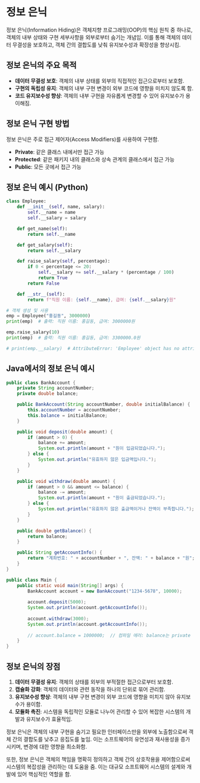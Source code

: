 # 정보 은닉

정보 은닉(Information Hiding)은 객체지향 프로그래밍(OOP)의 핵심 원칙 중 하나로, 객체의 내부 상태와 구현 세부사항을 외부로부터 숨기는 개념임. 이를 통해 객체의 데이터 무결성을 보호하고, 객체 간의 결합도를 낮춰 유지보수성과 확장성을 향상시킴.

## 정보 은닉의 주요 목적

- **데이터 무결성 보호**: 객체의 내부 상태를 외부의 직접적인 접근으로부터 보호함.
- **구현의 독립성 유지**: 객체의 내부 구현 변경이 외부 코드에 영향을 미치지 않도록 함.
- **코드 유지보수성 향상**: 객체의 내부 구현을 자유롭게 변경할 수 있어 유지보수가 용이해짐.

## 정보 은닉 구현 방법

정보 은닉은 주로 접근 제어자(Access Modifiers)를 사용하여 구현함.

- **Private**: 같은 클래스 내에서만 접근 가능
- **Protected**: 같은 패키지 내의 클래스와 상속 관계의 클래스에서 접근 가능
- **Public**: 모든 곳에서 접근 가능

## 정보 은닉 예시 (Python)

```python
class Employee:
    def __init__(self, name, salary):
        self.__name = name
        self.__salary = salary

    def get_name(self):
        return self.__name

    def get_salary(self):
        return self.__salary

    def raise_salary(self, percentage):
        if 0 < percentage <= 20:
            self.__salary += self.__salary * (percentage / 100)
            return True
        return False

    def __str__(self):
        return f"직원 이름: {self.__name}, 급여: {self.__salary}원"

# 객체 생성 및 사용
emp = Employee("홍길동", 3000000)
print(emp)  # 출력: 직원 이름: 홍길동, 급여: 3000000원

emp.raise_salary(10)
print(emp)  # 출력: 직원 이름: 홍길동, 급여: 3300000.0원

# print(emp.__salary)  # AttributeError: 'Employee' object has no attribute '__salary'
```

## Java에서의 정보 은닉 예시

```java
public class BankAccount {
    private String accountNumber;
    private double balance;

    public BankAccount(String accountNumber, double initialBalance) {
        this.accountNumber = accountNumber;
        this.balance = initialBalance;
    }

    public void deposit(double amount) {
        if (amount > 0) {
            balance += amount;
            System.out.println(amount + "원이 입금되었습니다.");
        } else {
            System.out.println("유효하지 않은 입금액입니다.");
        }
    }

    public void withdraw(double amount) {
        if (amount > 0 && amount <= balance) {
            balance -= amount;
            System.out.println(amount + "원이 출금되었습니다.");
        } else {
            System.out.println("유효하지 않은 출금액이거나 잔액이 부족합니다.");
        }
    }

    public double getBalance() {
        return balance;
    }

    public String getAccountInfo() {
        return "계좌번호: " + accountNumber + ", 잔액: " + balance + "원";
    }
}

public class Main {
    public static void main(String[] args) {
        BankAccount account = new BankAccount("1234-5678", 10000);
        
        account.deposit(5000);
        System.out.println(account.getAccountInfo());
        
        account.withdraw(3000);
        System.out.println(account.getAccountInfo());
        
        // account.balance = 1000000;  // 컴파일 에러: balance는 private
    }
}
```

## 정보 은닉의 장점

1. **데이터 무결성 유지**: 객체의 상태를 외부의 부적절한 접근으로부터 보호함.
2. **캡슐화 강화**: 객체의 데이터와 관련 동작을 하나의 단위로 묶어 관리함.
3. **유지보수성 향상**: 객체의 내부 구현 변경이 외부 코드에 영향을 미치지 않아 유지보수가 용이함.
4. **모듈화 촉진**: 시스템을 독립적인 모듈로 나누어 관리할 수 있어 복잡한 시스템의 개발과 유지보수가 효율적임.

정보 은닉은 객체의 내부 구현을 숨기고 필요한 인터페이스만을 외부에 노출함으로써 객체 간의 결합도를 낮추고 응집도를 높임. 이는 소프트웨어의 유연성과 재사용성을 증가시키며, 변경에 대한 영향을 최소화함.

또한, 정보 은닉은 객체의 책임을 명확히 정의하고 객체 간의 상호작용을 제어함으로써 시스템의 복잡성을 관리하는 데 도움을 줌. 이는 대규모 소프트웨어 시스템의 설계와 개발에 있어 핵심적인 역할을 함.
